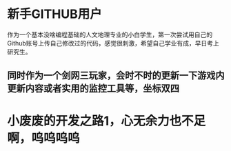 # 新手GITHUB用户
作为一个基本没啥编程基础的人文地理专业的小白学生，第一次尝试用自己的Github账号上传自己修改过的代码，感觉很刺激，希望自己学业有成，早日考上研究生。
## 同时作为一个剑网三玩家，会时不时的更新一下游戏内更新内容或者实用的监控工具等，坐标双四
# 小废废的开发之路1，心无余力也不足啊，呜呜呜呜
